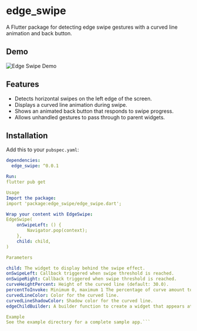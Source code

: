 # edge_swipe

A Flutter package for detecting edge swipe gestures with a curved line animation and back button.

## Demo
![Edge Swipe Demo](https://raw.githubusercontent.com/Tuandiep98/edge_swipe/assets/edge_swipe_demo.gif)

## Features
- Detects horizontal swipes on the left edge of the screen.
- Displays a curved line animation during swipe.
- Shows an animated back button that responds to swipe progress.
- Allows unhandled gestures to pass through to parent widgets.

## Installation
Add this to your `pubspec.yaml`:
```yaml
dependencies:
  edge_swipe: ^0.0.1

Run:
flutter pub get

Usage
Import the package:
import 'package:edge_swipe/edge_swipe.dart';

Wrap your content with EdgeSwipe:
EdgeSwipe(
    onSwipeLeft: () {
        Navigator.pop(context);
    },
    child: child,
)

Parameters

child: The widget to display behind the swipe effect.
onSwipeLeft: Callback triggered when swipe threshold is reached.
onSwipeRight: Callback triggered when swipe threshold is reached.
curveHeightPercent: Height of the curved line (default: 30.0).
percentToInvoke: Minimum 0, maximum 1 The percentage of curve amount to invoke the swipe action. Default is 0.3, meaning the swipe action will be invoked when the curve amount reaches 30%.
curvedLineColor: Color for the curved line.
curvedLineShadowColor: Shadow color for the curved line.
edgeChildBuilder: A builder function to create a widget that appears at the edge during the swipe. The function receives the current context and a boolean indicating if the swipe action has been invoked.

Example
See the example directory for a complete sample app.```
